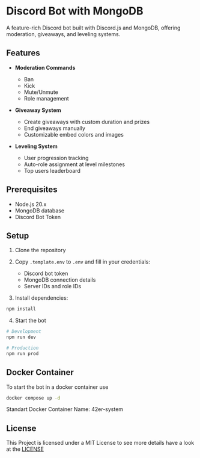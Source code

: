 # Discord Bot with MongoDB

A feature-rich Discord bot built with Discord.js and MongoDB, offering moderation, giveaways, and leveling systems.

## Features

- **Moderation Commands**
  - Ban
  - Kick
  - Mute/Unmute
  - Role management

- **Giveaway System**
  - Create giveaways with custom duration and prizes
  - End giveaways manually
  - Customizable embed colors and images

- **Leveling System**
  - User progression tracking
  - Auto-role assignment at level milestones
  - Top users leaderboard

## Prerequisites

- Node.js 20.x
- MongoDB database
- Discord Bot Token

## Setup

1. Clone the repository
2. Copy `.template.env` to `.env` and fill in your credentials:
   - Discord bot token
   - MongoDB connection details
   - Server IDs and role IDs

3. Install dependencies:
```sh
npm install
```

4. Start the bot

```sh
# Development
npm run dev

# Production
npm run prod
```

## Docker Container

To start the bot in a docker container use

```sh
docker compose up -d
```

Standart Docker Container Name:
42er-system

## License
This Project is licensed under a MIT License to see more details have a look at the [LICENSE](LICENSE)